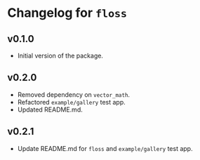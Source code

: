 # Changelog for `floss`

## v0.1.0

- Initial version of the package.

## v0.2.0

- Removed dependency on `vector_math`.
- Refactored `example/gallery` test app.
- Updated README.md.

## v0.2.1
 - Update README.md for `floss` and `example/gallery` test app.